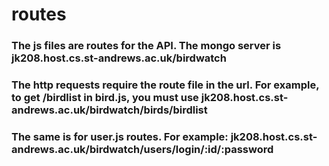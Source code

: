 # routes
### The js files are routes for the API. The mongo server is jk208.host.cs.st-andrews.ac.uk/birdwatch
### The http requests require the route file in the url. For example, to get /birdlist in bird.js, you must use jk208.host.cs.st-andrews.ac.uk/birdwatch/birds/birdlist 
### The same is for user.js routes. For example: jk208.host.cs.st-andrews.ac.uk/birdwatch/users/login/:id/:password

